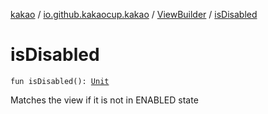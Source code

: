 [kakao](../../index.md) / [io.github.kakaocup.kakao](../index.md) / [ViewBuilder](index.md) / [isDisabled](./is-disabled.md)

# isDisabled

`fun isDisabled(): `[`Unit`](https://kotlinlang.org/api/latest/jvm/stdlib/kotlin/-unit/index.html)

Matches the view if it is not in ENABLED state

